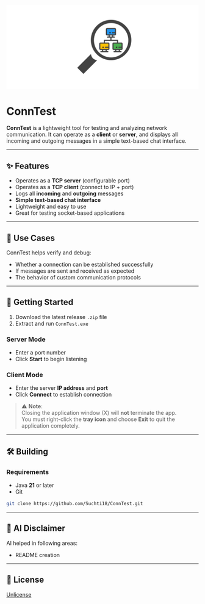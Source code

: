 <div align="center">

[![ConnTest](./.github/ConnTestLogo.svg)](#ConnTest)

</div>

# ConnTest

**ConnTest** is a lightweight tool for testing and analyzing network communication. It can operate as a **client** or **server**, and displays all incoming and outgoing messages in a simple text-based chat interface.

---

## ✨ Features

- Operates as a **TCP server** (configurable port)
- Operates as a **TCP client** (connect to IP + port)
- Logs all **incoming** and **outgoing** messages
- **Simple text-based chat interface**
- Lightweight and easy to use
- Great for testing socket-based applications

---

## 🎯 Use Cases

ConnTest helps verify and debug:
- Whether a connection can be established successfully
- If messages are sent and received as expected
- The behavior of custom communication protocols

---

## 🚀 Getting Started

1. Download the latest release `.zip` file
2. Extract and run `ConnTest.exe`

### Server Mode
- Enter a port number
- Click **Start** to begin listening

### Client Mode
- Enter the server **IP address** and **port**
- Click **Connect** to establish connection

> ⚠️ **Note**:  
> Closing the application window (X) will **not** terminate the app.  
> You must right-click the **tray icon** and choose **Exit** to quit the application completely.

---

## 🛠️ Building

### Requirements
- Java **21** or later
- Git

```bash
git clone https://github.com/Suchti18/ConnTest.git
```

---

## 🤖 AI Disclaimer

AI helped in following areas:
* README creation

---

## 📜 License

[Unlicense](https://unlicense.org)